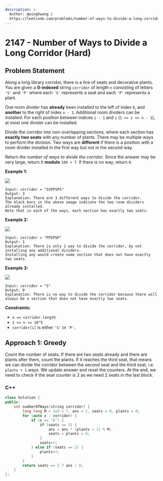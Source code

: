 ```yaml
---
description: >-
  Author: @wingkwong |
  https://leetcode.com/problems/number-of-ways-to-divide-a-long-corridor/
---
```


# 2147 - Number of Ways to Divide a Long Corridor (Hard)

## Problem Statement

Along a long library corridor, there is a line of seats and decorative plants. You are given a **0-indexed** string `corridor` of length `n` consisting of letters `'S'` and `'P'` where each `'S'` represents a seat and each `'P'` represents a plant.

One room divider has **already** been installed to the left of index `0`, and **another** to the right of index `n - 1`. Additional room dividers can be installed. For each position between indices `i - 1` and `i` (`1 <= i <= n - 1`), at most one divider can be installed.

Divide the corridor into non-overlapping sections, where each section has **exactly two seats** with any number of plants. There may be multiple ways to perform the division. Two ways are **different** if there is a position with a room divider installed in the first way but not in the second way.

Return _the number of ways to divide the corridor_. Since the answer may be very large, return it **modulo** `109 + 7`. If there is no way, return `0`.



**Example 1:**

![](https://assets.leetcode.com/uploads/2021/12/04/1.png)

```
Input: corridor = "SSPPSPS"
Output: 3
Explanation: There are 3 different ways to divide the corridor.
The black bars in the above image indicate the two room dividers already installed.
Note that in each of the ways, each section has exactly two seats.
```

**Example 2:**

![](https://assets.leetcode.com/uploads/2021/12/04/2.png)

```
Input: corridor = "PPSPSP"
Output: 1
Explanation: There is only 1 way to divide the corridor, by not installing any additional dividers.
Installing any would create some section that does not have exactly two seats.
```

**Example 3:**

![](https://assets.leetcode.com/uploads/2021/12/12/3.png)

```
Input: corridor = "S"
Output: 0
Explanation: There is no way to divide the corridor because there will always be a section that does not have exactly two seats.
```

**Constraints:**

* `n == corridor.length`
* `1 <= n <= 10^5`
* `corridor[i]` is either `'S'` or `'P'`.

## Approach 1: Greedy

Count the number of seats. If there are two seats already and there are plants after them, count the plants. If it reaches the third seat, that means we can divide the corridor between the second seat and the third seat, i.e. `plants + 1` ways. We update answer and reset the counters. At the end, we need to check if the seat counter is 2 as we need 2 seats in the last block.

### C++

```cpp
class Solution {
public:
    int numberOfWays(string corridor) {
        long long M = 1e9 + 7, ans = 1, seats = 0, plants = 0;
        for (auto x : corridor) {
            if (x == 'S') {
                if (seats == 2) {
                    ans = ans * (plants + 1) % M;
                    seats = plants = 0;
                }
                seats++;
            } else if (seats == 2) {
                plants++;
            }
        }
        return seats == 2 ? ans : 0;
    }
};
```

